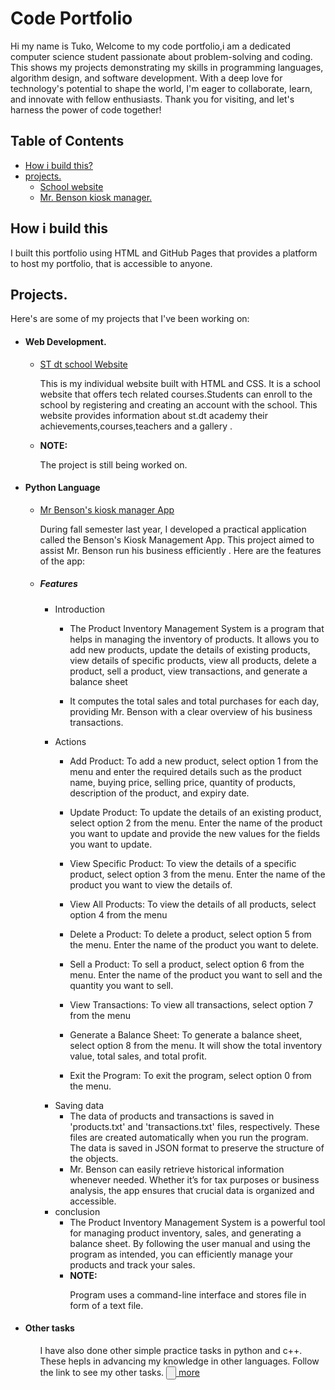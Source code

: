 # Code Portfolio
<html>
  <body>
    <p>Hi my name is Tuko, Welcome to my code portfolio,i am a dedicated computer science student passionate about problem-solving and coding. This shows my projects demonstrating my skills in programming languages, algorithm design, and software development. With a deep love for technology's potential to shape the world, I'm eager to collaborate, learn, and innovate with fellow enthusiasts. Thank you for visiting, and let's harness the power of code together!</p>
    <h2>Table of Contents</h2>
    <ul>
      <li><a href="#how">How i build this?</a></li>
      <li><a href ="#project">projects.</a>
        <ul>
          <li><a href="#school">School website</a></li>
          <li><a href="#mr_benson"> Mr. Benson kiosk manager.</a></li>
        </ul>
      </li>
    </ul>
    <div id="how">
      <h2>How i build this</h2>
      <p>I built this portfolio using HTML
          and GitHub Pages that provides a platform to host my portfolio, that is accessible to anyone.</p>
    </div>
    <div id="project">
      <h2>Projects.</h2>
        <p>Here's are some of my projects that I've been working on:</p>
        <ul>
          <li><h4>Web Development.</h4>
            <div id="school"><ul><li><a href="https://infernoduk.github.io/Code-portfolio/" target="_blank">ST dt school Website</a></li>
                <p>This is my individual website built with HTML and CSS. 
                It is a school website that offers tech related courses.Students can enroll to the school by registering and creating an account with the school. 
                    This website provides information about st.dt academy their achievements,courses,teachers and a gallery .</p>
              <li><b>NOTE:</b><p>The project is still being worked on.</p></li>
              </ul></div>
          </li>
          <div id="mr_benson">
            <li><h4> Python Language</h4>
            <ul><li><a href="Kiosk/Mr.benson.py">Mr Benson's kiosk manager App</a></li>
                <p>During fall semester last year, I developed a practical application called the Benson's Kiosk Management App. 
                    This project aimed to assist Mr. Benson run his business efficiently . Here are the features of the app:</p>
                <li><h5>Features</h5>
                <ul>
                    <li>Introduction
                        <ul>
                            <li><p>The Product Inventory Management System is a program that helps in managing the
inventory of products. It allows you to add new products, update the details of existing products,
view details of specific products, view all products, delete a product, sell a product, view
transactions, and generate a balance sheet</p></li>
                            <li><p>It computes the total sales and total purchases for each day, providing Mr. Benson with a clear overview of his business transactions.</p></li>
                        </ul>
                    </li>
                    <li>Actions
                        <ul>
                            <li><p>Add Product: To add a new product, select option 1 from the menu and enter the required
details such as the product name, buying price, selling price, quantity of products, description of
the product, and expiry date.</p></li>
                            <li><p>Update Product: To update the details of an existing product, select option 2 from the menu.
Enter the name of the product you want to update and provide the new values for the fields you
want to update.</p></li>
                          <li><p>View Specific Product: To view the details of a specific product, select option 3 from the
menu. Enter the name of the product you want to view the details of.</p></li>
                          <li><p>View All Products: To view the details of all products, select option 4 from the menu</p></li>
                          <li><p>Delete a Product: To delete a product, select option 5 from the menu. Enter the name of the
product you want to delete.</p></li>
                          <li><p>Sell a Product: To sell a product, select option 6 from the menu. Enter the name of the
product you want to sell and the quantity you want to sell.</p></li>
                          <li><p>View Transactions: To view all transactions, select option 7 from the menu</p></li>
                          <li><p>Generate a Balance Sheet: To generate a balance sheet, select option 8 from the menu. It
will show the total inventory value, total sales, and total profit.</p></li>
                           <li><p>Exit the Program: To exit the program, select option 0 from the menu.</p></li>
                        </ul>
                    </li>
                    <li>Saving data
                        <ul>
                            <li>The data of products and transactions is saved in 'products.txt' and 'transactions.txt' files,
respectively. These files are created automatically when you run the program.
The data is saved in JSON format to preserve the structure of the objects.</li>
                            <li>Mr. Benson can easily retrieve historical information whenever needed. 
                                Whether it’s for tax purposes or business analysis, the app ensures that crucial data is organized and accessible.</li>
                        </ul>
                    </li>
                    <li>conclusion
                        <ul>
                          <li>
                            The Product Inventory Management System is a powerful tool for managing product inventory,
sales, and generating a balance sheet. By following the user manual and using the program as
intended, you can efficiently manage your products and track your sales.
                          </li>
                          <li><b>NOTE:</b></li>
                            <p>Program uses a command-line interface and stores file in form of a text file.</p>
                        </ul>
                    </li>
                </ul></li>
                </ul></li>
          </div>
            <li><h4>Other tasks</h4>
                <ul>
                    <p>I have also done other simple practice tasks in python and c++. 
                        These hepls in advancing my knowledge in other languages.
                        Follow the link to see my other tasks.
                   <input type="button"><a href="Area_of_shapes"> more</a></p>
                </ul>
            </li>
        </ul>
    </div>
  </body>
</html>
